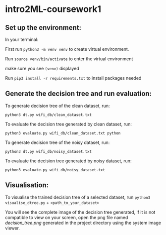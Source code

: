 # intro2ML-coursework1

## Set up the environment:
In your terminal:

First run `python3 -m venv venv` to create virtual environment.

Run `source venv/bin/activate` to enter the virtual environment

make sure you see `(venv)` displayed

Run `pip3 install -r requirements.txt` to install packages needed

## Generate the decision tree and run evaluation:
To generate decision tree of the clean dataset, run: 

`python3 dt.py wifi_db/clean_dataset.txt `

To evaluate the decision tree generated by clean dataset, run: 

`python3 evaluate.py wifi_db/clean_dataset.txt python`


To generate decision tree of the noisy dataset, run: 

`python3 dt.py wifi_db/noisy_dataset.txt `

To evaluate the decision tree generated by noisy dataset, run: 

`python3 evaluate.py wifi_db/noisy_dataset.txt `

## Visualisation:
To visualise the trained decision tree of a selected dataset, run `python3 visualise_dtree.py` + `<path_to_your_dataset>`

You will see the complete image of the decision tree generated, if it is not compatible to view on your screen,
open the png file named _decision_tree.png_ generated in the project directory using the system image viewer.